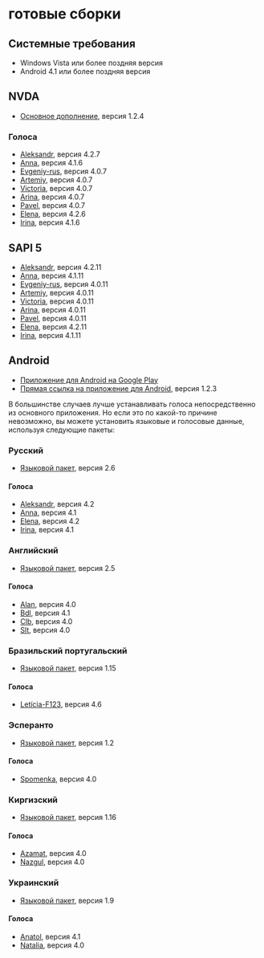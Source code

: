 # готовые сборки

## Системные требования

* Windows Vista или более поздняя версия
* Android 4.1 или более поздняя версия

## NVDA

* [Основное дополнение](https://github.com/DimmKG/RHVoice/releases/download/1.2.4-rpr/RHVoice-1.2.4.nvda-addon), версия 1.2.4

### Голоса

* [Aleksandr](https://github.com/DimmKG/RHVoice/releases/download/1.2.4-rpr/RHVoice-voice-Russian-Aleksandr-4.2.7.nvda-addon), версия 4.2.7
* [Anna](https://github.com/DimmKG/RHVoice/releases/download/1.2.4-rpr/RHVoice-voice-Russian-Anna-4.1.7.nvda-addon), версия 4.1.6
* [Evgeniy-rus](https://github.com/DimmKG/RHVoice/releases/download/1.2.4-rpr/RHVoice-voice-Russian-Evgeniy-Rus-4.0.7.nvda-addon), версия 4.0.7
* [Artemiy](https://github.com/DimmKG/RHVoice/releases/download/1.2.4-rpr/RHVoice-voice-Russian-Artemiy-4.0.7.nvda-addon), версия 4.0.7
* [Victoria](https://github.com/DimmKG/RHVoice/releases/download/1.2.4-rpr/RHVoice-voice-Russian-Victoria-4.0.7.nvda-addon), версия 4.0.7
* [Arina](https://github.com/DimmKG/RHVoice/releases/download/1.2.4-rpr/RHVoice-voice-Russian-Arina-4.0.7.nvda-addon), версия 4.0.7
* [Pavel](https://github.com/DimmKG/RHVoice/releases/download/1.2.4-rpr/RHVoice-voice-Russian-Pavel-4.0.7.nvda-addon), версия 4.0.7
* [Elena](https://github.com/DimmKG/RHVoice/releases/download/1.2.4-rpr/RHVoice-voice-Russian-Elena-4.2.7.nvda-addon), версия 4.2.6
* [Irina](https://github.com/DimmKG/RHVoice/releases/download/1.2.4-rpr/RHVoice-voice-Russian-Irina-4.1.7.nvda-addon), версия 4.1.6

## SAPI 5

* [Aleksandr](https://github.com/DimmKG/RHVoice/releases/download/1.2.4-rpr/RHVoice-voice-Russian-Aleksandr-v4.2.11-setup.exe), версия 4.2.11
* [Anna](https://github.com/DimmKG/RHVoice/releases/download/1.2.4-rpr/RHVoice-voice-Russian-Anna-v4.1.11-setup.exe), версия 4.1.11
* [Evgeniy-rus](https://github.com/DimmKG/RHVoice/releases/download/1.2.4-rpr/RHVoice-voice-Russian-Evgeniy-Rus-v4.0.11-setup.exe), версия 4.0.11
* [Artemiy](https://github.com/DimmKG/RHVoice/releases/download/1.2.4-rpr/RHVoice-voice-Russian-Artemiy-v4.0.11-setup.exe), версия 4.0.11
* [Victoria](https://github.com/DimmKG/RHVoice/releases/download/1.2.4-rpr/RHVoice-voice-Russian-Victoria-v4.0.11-setup.exe), версия 4.0.11
* [Arina](https://github.com/DimmKG/RHVoice/releases/download/1.2.4-rpr/RHVoice-voice-Russian-Arina-v4.0.11-setup.exe), версия 4.0.11
* [Pavel](https://github.com/DimmKG/RHVoice/releases/download/1.2.4-rpr/RHVoice-voice-Russian-Pavel-v4.0.11-setup.exe), версия 4.0.11
* [Elena](https://github.com/DimmKG/RHVoice/releases/download/1.2.4-rpr/RHVoice-voice-Russian-Elena-v4.2.11-setup.exe), версия 4.2.11
* [Irina](https://github.com/DimmKG/RHVoice/releases/download/1.2.4-rpr/RHVoice-voice-Russian-Irina-v4.1.11-setup.exe), версия 4.1.11


## Android

* [Приложение для Android на Google Play](https://play.google.com/store/apps/details?id=com.github.olga_yakovleva.rhvoice.android)
* [Прямая ссылка на приложение для Android](https://rhvoice.eu-central-1.linodeobjects.com/RHVoice-v1.2.3.apk), версия 1.2.3

В большинстве случаев лучше устанавливать голоса непосредственно из основного приложения. Но если это по какой-то причине невозможно, вы можете установить языковые и голосовые данные, используя следующие пакеты:

### Русский

* [Языковой пакет](https://rhvoice.eu-central-1.linodeobjects.com/RHVoice-language-Russian-v2.6.apk), версия 2.6

#### Голоса

* [Aleksandr](https://rhvoice.eu-central-1.linodeobjects.com/RHVoice-voice-Russian-Aleksandr-v4.2.apk), версия 4.2
* [Anna](https://rhvoice.eu-central-1.linodeobjects.com/RHVoice-voice-Russian-Anna-v4.1.apk), версия 4.1
* [Elena](https://rhvoice.eu-central-1.linodeobjects.com/RHVoice-voice-Russian-Elena-v4.2.apk), версия 4.2
* [Irina](https://rhvoice.eu-central-1.linodeobjects.com/RHVoice-voice-Russian-Irina-v4.1.apk), версия 4.1

### Английский

* [Языковой пакет](https://rhvoice.eu-central-1.linodeobjects.com/RHVoice-language-English-v2.5.apk), версия 2.5

#### Голоса

* [Alan](https://rhvoice.eu-central-1.linodeobjects.com/RHVoice-voice-English-Alan-v4.0.apk), версия 4.0
* [Bdl](https://rhvoice.eu-central-1.linodeobjects.com/RHVoice-voice-English-Bdl-v4.1.apk), версия 4.1
* [Clb](https://rhvoice.eu-central-1.linodeobjects.com/RHVoice-voice-English-Clb-v4.0.apk), версия 4.0
* [Slt](https://rhvoice.eu-central-1.linodeobjects.com/RHVoice-voice-English-Slt-v4.0.apk), версия 4.0

### Бразильский португальский

* [Языковой пакет](https://rhvoice.eu-central-1.linodeobjects.com/RHVoice-F123-Brazilian-Portuguese-language-v1.15.apk), версия 1.15

#### Голоса

* [Letícia-F123](https://f123.org/leticia/download/Android/apk/RHVoice-Brazilian-Portuguese-voice-Leticia-F123-v4.6.apk), версия 4.6

### Эсперанто

* [Языковой пакет](https://rhvoice.eu-central-1.linodeobjects.com/RHVoice-language-Esperanto-v1.2.apk), версия 1.2

#### Голоса

* [Spomenka](https://rhvoice.eu-central-1.linodeobjects.com/RHVoice-voice-Esperanto-Spomenka-v4.0.apk), версия 4.0

### Киргизский

* [Языковой пакет](https://rhvoice.eu-central-1.linodeobjects.com/RHVoice-language-Kyrgyz-v1.16.apk), версия 1.16

#### Голоса

* [Azamat](https://rhvoice.eu-central-1.linodeobjects.com/RHVoice-voice-Kyrgyz-Azamat-v4.0.apk), версия 4.0
* [Nazgul](https://rhvoice.eu-central-1.linodeobjects.com/RHVoice-voice-Kyrgyz-Nazgul-v4.0.apk), версия 4.0

### Украинский

* [Языковой пакет](https://rhvoice.eu-central-1.linodeobjects.com/RHVoice-language-Ukrainian-v1.9.apk), версия 1.9

#### Голоса

* [Anatol](https://rhvoice.eu-central-1.linodeobjects.com/RHVoice-voice-Ukrainian-Anatol-v4.1.apk), версия 4.1
* [Natalia](https://rhvoice.eu-central-1.linodeobjects.com/RHVoice-voice-Ukrainian-Natalia-v4.0.apk), версия 4.0

